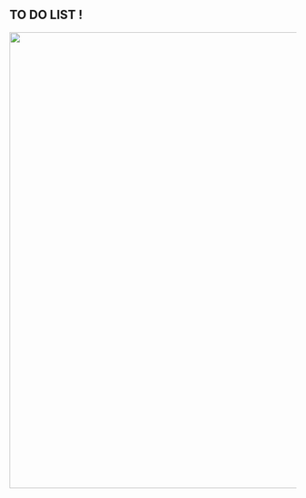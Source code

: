 ## TO DO LIST ! 

<img src="https://github.com/user-attachments/assets/078dfd83-f418-4aad-befb-d658cca9dd83" width=800>
